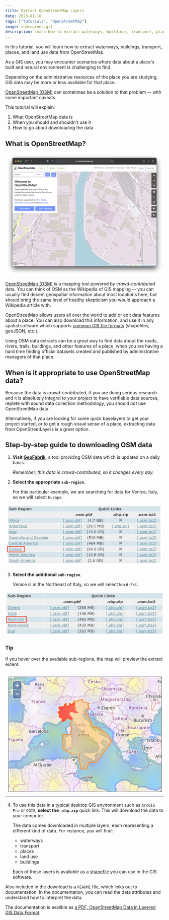 ```yaml
---
title: Extract OpenStreetMap Layers
date: 2023-01-18
tags: ["tutorials", "OpenStreetMap"]
image: subregions.gif
description: Learn how to extract waterways, buildings, transport, places, and land use data from OpenStreetMap.
---
```


In this tutorial, you will learn how to extract waterways, buildings, transport, places, and land use data from OpenStreetMap.

As a GIS user, you may encounter scenarios where data about a place's built and natural environment is challenging to find.

Depending on the administrative resources of the place you are studying, GIS data may be more or less available for that place. 

[OpenStreetMap (OSM)](https://www.openstreetmap.org/#map=12/45.4284/12.2597) can sometimes be a solution to that problem -- with some important caveats. 

This tutorial will explain:
1. What OpenStreetMap data is
2. When you should and shouldn't use it
3. How to go about downloading the data

## What is OpenStreetMap?

![Screenshot of OpenStreetMap website zoomed in to show all the different roads, water features, places of interest, etc](media/3.png)

[OpenStreetMap (OSM)](https://www.openstreetmap.org/#map=12/45.4284/12.2597) is a mapping tool powered by *crowd-contributed* data. You can think of OSM as the Wikipedia of GIS mapping -- you can usually find decent geospatial information about most locations here, but should bring the same level of healthy skepticism you would approach a Wikipedia article with. 

OpenStreetMap allows users all over the world to add or edit data features about a place. You can also download this information, and use it in any spatial software which supports [common GIS file formats](https://sites.udel.edu/gis/file-formats-for-gis/) (shapefiles, geoJSON, etc.).

Using OSM data extracts can be a great way to find data about the roads, rivers, trails, buildings, and other features of a place, when you are having a hard time finding official datasets created and published by administrative managers of that place. 

## When is it appropriate to use OpenStreetMap data?
Because the data is crowd-contributed, if you are doing serious research and it is absolutely integral to your project to have verifiable data sources, replete with sound data collection methodology, you should *not* use OpenStreetMap data. 

Alternatively, if you are looking for some quick baselayers to get your project started, or to get a rough visual sense of a place, extracting data from OpenStreetLayers is a great option.


## Step-by-step guide to downloading OSM data 


1. **Visit [GeoFabrik](https://download.geofabrik.de/)**, a tool providing OSM data which is updated on a daily basis.

    *Remember, this data is crowd-contributed, so it changes every day.*

2. **Select the appropriate `sub-region`**.

    For this particular example, we are searching for data for Venice, Italy, so we will select `Europe`.

![Screenshot of subregions option from GeoFabrik data extract website.](media/1.png)


3. **Select the additional `sub-region`**.

    Venice is in the Northeast of Italy, so we will select `Nord-Est`. 

![Screenshot of subregions option from GeoFabrik data extract website.](media/2.png)



### Tip
If you hover over the available sub-regions, the map will preview the extract extent.

![Data extract extent preview](media/subregions.gif)


4. To use this data in a typical desktop GIS environment such as `ArcGIS Pro` or `QGIS`, **select the `.shp.zip`** quick link. This will download the data to your computer. 

    The data comes downloaded in multiple layers, each representing a different kind of data. For instance, you will find:
    * waterways
    * transport
    * places
    * land use
    * buildings

    Each of these layers is available as a [shapefile](https://cartinal.leventhalmap.org/guides/file-formats.html#shapefile) you can use in the GIS software.

Also included in the download is a `README` file, which links out to documentation. In the documentation, you can read the data attributes and understand how to interpret the data. 

The documentation is availble as [a PDF, OpenStreetMap Data in Layered GIS Data Format](http://download.geofabrik.de/osm-data-in-gis-formats-free.pdf).

